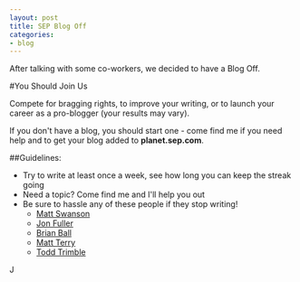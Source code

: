 ```yaml
---
layout: post
title: SEP Blog Off
categories:
- blog
---
```


After talking with some co-workers, we decided to have a Blog Off. 

#You Should Join Us

Compete for bragging rights, to improve your writing, or to launch your career as a pro-blogger 
(your results may vary). 

If you don't have a blog, you should start one - come find me if you need help and to 
get your blog added to **planet.sep.com**.

##Guidelines:
* Try to write at least once a week, see how long you can keep the streak going
* Need a topic? Come find me and I'll help you out
* Be sure to hassle any of these people if they stop writing!
	* [Matt Swanson](http://mdswanson.com/)
	* [Jon Fuller](http://jonfuller.codingtomusic.com/)
	* [Brian Ball](http://myotherpants.com/)
	* [Matt Terry](http://www.sep.com/mcterry)
	* [Todd Trimble](http://twitter.com/snibble)


J